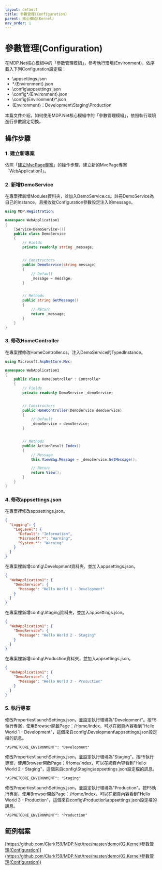 ```yaml
---
layout: default
title: 參數管理(Configuration)
parent: 核心模組(Kernel)
nav_order: 1
---
```


# 參數管理(Configuration)

在MDP.Net核心模組中的「參數管理模組」，參考執行環境(Environment)，依序載入下列Configuration設定檔：

- <EntryDir>\appsettings.json
- <EntryDir>\*.{Environment}.json
- <EntryDir>\config\appsettings.json
- <EntryDir>\config\*.{Environment}.json
- <EntryDir>\config\{Environment}\*.json
- {Environment}：Development\Staging\Production

本篇文件介紹，如何使用MDP.Net核心模組中的「參數管理模組」，依照執行環境進行參數設定切換。

## 操作步驟

### 1. 建立新專案

依照「[建立MvcPage專案](../建立MvcPage專案/建立MvcPage專案.html)」的操作步驟，建立新的MvcPage專案「WebApplication1」。

### 2. 新增DemoService

在專案裡新增Modules資料夾，並加入DemoService.cs。註冊DemoService為自己的Instance，且接收從Configuration參數設定注入的message。

```csharp
using MDP.Registration;

namespace WebApplication1
{
    [Service<DemoService>()]
    public class DemoService
    {
        // Fields
        private readonly string _message;


        // Constructors
        public DemoService(string message)
        {
            // Default
            _message = message;
        }


        // Methods
        public string GetMessage()
        {
            // Return
            return _message;
        }
    }
}
```

### 3. 修改HomeController

在專案裡修改HomeController.cs，注入DemoService的TypedInstance。

```csharp
using Microsoft.AspNetCore.Mvc;

namespace WebApplication1
{
    public class HomeController : Controller
    {
        // Fields
        private readonly DemoService _demoService;


        // Constructors
        public HomeController(DemoService demoService)
        {
            // Default
            _demoService = demoService;
        }


        // Methods
        public ActionResult Index()
        {
            // Message
            this.ViewBag.Message = _demoService.GetMessage();

            // Return
            return View();
        }
    }
}
```

### 4. 修改appsettings.json

在專案裡修改appsettings.json。

```json
{
  "Logging": {
    "LogLevel": {
      "Default": "Information",
      "Microsoft.*": "Warning",
      "System.*": "Warning"
    }
  }
}
```

在專案裡新增config\Development資料夾，並加入appsettings.json。

```json
{
  "WebApplication1": {
    "DemoService": {
      "Message": "Hello World 1 - Development"
    }
  }
}
```

在專案裡新增config\Staging資料夾，並加入appsettings.json。

```json
{
  "WebApplication1": {
    "DemoService": {
      "Message": "Hello World 2 - Staging"
    }
  }
}
```

在專案裡新增config\Production資料夾，並加入appsettings.json。

```json
{
  "WebApplication1": {
    "DemoService": {
      "Message": "Hello World 3 - Production"
    }
  }
}
```

### 5. 執行專案

修改Properties\launchSettings.json，並設定執行環境為"Development"。按F5執行專案，使用Browser開啟Page：/Home/Index，可以在網頁內容看到"Hello World 1 - Development"，這個來自config\Development\appsettings.json設定檔的訊息。

```
"ASPNETCORE_ENVIRONMENT": "Development"
```

修改Properties\launchSettings.json，並設定執行環境為"Staging"。按F5執行專案，使用Browser開啟Page：/Home/Index，可以在網頁內容看到"Hello World 2 - Staging"，這個來自config\Staging\appsettings.json設定檔的訊息。

```
"ASPNETCORE_ENVIRONMENT": "Staging"
```

修改Properties\launchSettings.json，並設定執行環境為"Production"。按F5執行專案，使用Browser開啟Page：/Home/Index，可以在網頁內容看到"Hello World 3 - Production"，這個來自config\Production\appsettings.json設定檔的訊息。

```
"ASPNETCORE_ENVIRONMENT": "Production"
```

## 範例檔案

[https://github.com/Clark159/MDP.Net/tree/master/demo/02.Kernel/參數管理(Configuration)](https://github.com/Clark159/MDP.Net/tree/master/demo/02.Kernel/參數管理(Configuration))
